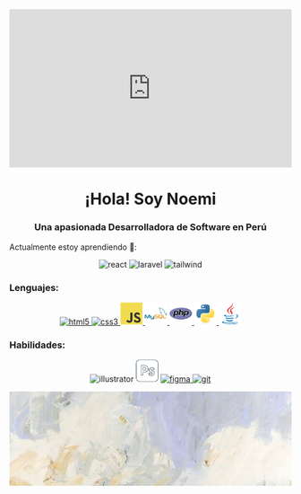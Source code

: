 <div style="width:100%;height:0;padding-bottom:56%;position:relative;"><iframe src="https://giphy.com/embed/L1R1tvI9svkIWwpVYr" width="100%" height="100%" style="position:absolute" frameBorder="0" class="giphy-embed" allowFullScreen></iframe></div>

<h1 align="center">¡Hola! Soy Noemi </h1>
<h3 align="center">Una apasionada Desarrolladora de Software en Perú</h3>

  Actualmente estoy aprendiendo 🌱:

<p align="center">
  <!-- REACT -->
  <img src="https://www.vectorlogo.zone/logos/reactjs/reactjs-icon.svg" alt="react" height="40">    
  <!-- LARAVEL -->
  <img src="https://www.vectorlogo.zone/logos/laravel/laravel-ar21.svg" alt="laravel" height="40">    
  <!-- TAILWIND -->
  <img src="https://www.vectorlogo.zone/logos/tailwindcss/tailwindcss-icon.svg" alt="tailwind" height="40" >
</p>

<h3 align="left">Lenguajes:</h3>
<p align="center"> 
  <!--   HTML -->
  <a href="https://developer.mozilla.org/en-US/docs/Web/HTML" target="_blank" rel="noreferrer"> <img src="https://cdn.jsdelivr.net/gh/devicons/devicon/icons/html5/html5-original.svg" alt="html5" height="40"/> </a>
  <!--   CSS -->
  <a href="https://developer.mozilla.org/en-US/docs/Web/CSS"> <img src="https://cdn.jsdelivr.net/gh/devicons/devicon/icons/css3/css3-original.svg" alt="css3" height="40" /> </a>
  <!--   BOOTSTRAP -->
  <!--   <a href="https://getbootstrap.com" target="_blank" rel="noreferrer"> <img src="https://raw.githubusercontent.com/devicons/devicon/master/icons/bootstrap/bootstrap-plain-wordmark.svg" alt="bootstrap" height="40"/> </a> -->
  <!--   JAVASCRIPT -->
  <a href="https://developer.mozilla.org/en-US/docs/Web/JavaScript" target="_blank" rel="noreferrer"> <img src="https://raw.githubusercontent.com/devicons/devicon/master/icons/javascript/javascript-original.svg" alt="javascript" height="40"/> </a>
  <!--   MYSQL -->
  <a href="https://www.mysql.com/" target="_blank" rel="noreferrer"> <img src="https://raw.githubusercontent.com/devicons/devicon/master/icons/mysql/mysql-original-wordmark.svg" alt="mysql" height="40"/> </a>
  <!--   ORACLE -->
    <!-- <a href="https://www.oracle.com/" target="_blank" rel="noreferrer"> <img src="https://raw.githubusercontent.com/devicons/devicon/master/icons/oracle/oracle-original.svg" alt="oracle" height="40"/> </a> -->
  <!--   MICROSOFT SERVER -->
  <!--   <a href="https://www.microsoft.com/en-us/sql-server" target="_blank" rel="noreferrer"> <img src="https://www.svgrepo.com/show/303229/microsoft-sql-server-logo.svg" alt="mssql" height="40"/> </a> -->
  <!--   PHP -->
  <a href="https://www.php.net" target="_blank" rel="noreferrer"> <img src="https://raw.githubusercontent.com/devicons/devicon/master/icons/php/php-original.svg" alt="php" height="40"/> </a>
  <!--   PYTHON -->
  <a href="https://www.python.org" target="_blank" rel="noreferrer"> <img src="https://raw.githubusercontent.com/devicons/devicon/master/icons/python/python-original.svg" alt="python" height="40"/> </a>
  <!--   JAVA -->
  <a href="https://www.java.com" target="_blank" rel="noreferrer"> <img src="https://raw.githubusercontent.com/devicons/devicon/master/icons/java/java-original.svg" alt="java" height="40"/> </a>
  <!--   C# -->
  <!--   <a href="https://www.w3schools.com/cs/" target="_blank" rel="noreferrer"> <img src="https://raw.githubusercontent.com/devicons/devicon/master/icons/csharp/csharp-original.svg" alt="csharp" height="40"/> </a> -->
  <!--   DART -->
  <!--   <a href="https://dart.dev" target="_blank" rel="noreferrer"> <img src="https://www.vectorlogo.zone/logos/dartlang/dartlang-icon.svg" alt="dart" height="40"/> </a> -->
</p>

<h3 align="left">Habilidades:</h3>
<p align="center">
  <!--   ILLUSTRATOR -->
  <img src="https://www.vectorlogo.zone/logos/adobe_illustrator/adobe_illustrator-icon.svg" alt="illustrator" width="40" height="40"/>
  <!--   PHOTOSHOP -->
  <img src="https://raw.githubusercontent.com/devicons/devicon/master/icons/photoshop/photoshop-line.svg" alt="photoshop" width="40" height="40"/>
  <!--   FIGMA -->
  <a href="https://www.youtube.com/@Figma/featured" target="_blank" rel="noreferrer"> <img src="https://www.vectorlogo.zone/logos/figma/figma-icon.svg" alt="figma" width="40" height="40" /> </a>
  <!--   GIT -->
  <a href="https://git-scm.com/book/en/v2" target="_blank" rel="noreferrer"> <img src="https://www.vectorlogo.zone/logos/git-scm/git-scm-icon.svg" alt="git" width="40" height="40"/> </a>
  <!--   LINUX -->
  <!--   <a href="https://www.linux.org/" target="_blank" rel="noreferrer"> <img src="https://raw.githubusercontent.com/devicons/devicon/master/icons/linux/linux-original.svg" alt="linux" width="40" height="40"/> </a> -->
</p>

<img src="img/portada.jpg" />
